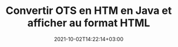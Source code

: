 ---
############################# Static ############################
layout: "autogen-gist"
date: 2021-10-02T14:22:14+03:00
draft: false
path: "fr/total/java/conversion/ots-to-htm/"
other_out_formats: "PDF DOCX DOT DOTX DOTM TXT RTF HTML MHTML XLS XLSX XLSM XLT XLTX XLTM DIF PPT PPTX PPS PPSX POT POTX POTM ODT OTT EMZ WMZ SVGZ TEX DCM WMF BMP PNG GIF JPEG TIFF"
ad_headline: "Conversion Java OTS vers HTM"
ad_description: "API de conversion de documents OTS vers HTM pour Java | Plus de 100 formats de fichiers pris en charge"

############################# Head ############################
head_title: "Convertir OTS en HTM dans les applications Java et J2SE"
head_description: "Bibliothèque de conversion de documents Java pour convertir OTS en HTM et plus de 100 autres formats de fichiers dans les applications Java et J2SE. Affichez le document HTM converti en tant que visualiseur HTML."

############################# Header ############################
title: "Convertir OTS en HTM en Java et afficher au format HTML"
description: "Convertissez par programme OTS en HTM dans les applications Java et J2SE à l'aide d'options de manipulation de documents flexibles pour personnaliser le document résultant. Convertissez le document complet ou certaines pages spécifiques en fonction des numéros de page ou des plages de pages sélectives à l'aide de la bibliothèque de conversion Java OTS vers HTM."

############################# SubMenu ############################
submenu:
    enable: false

############################# Content ############################
content:
    enable: true
    block:
    - title_left: "Comment convertir OTS en HTM en Java"
      content_left: |
          Exécutez le fichier OTS vers HTM conversion en Java en trois étapes simples. Affichez le document converti au format HTML sans aucune dépendance à un logiciel externe.

          -   Créez une nouvelle instance de la classe **Converter** et chargez le fichier OTS
          -   Définissez **ConvertOptions** pour le type de document HTM
          -   Appelez la méthode **Convert** de l'instance de classe **Converter** pour conversion en HTM
          -   Définir les options du visualiseur HTML
          -   Créez un objet **Viewer** pour afficher le HTM converti au format HTML
          
      title_right: "Téléchargements et instructions d'installation"
      content_right: |
          Vous avez besoin des espaces de noms `GroupDocs.Conversion` et `GroupDocs.Viewer` pour convertir entre plus de 100 documents et formats de fichiers image tels que PDF, Microsoft Word, Excel, PowerPoint, Project, Visio, Outlook, HTML et diagrammes. Découvrez d'autres [API Java pour les documents Office](https://products.conholdate.com/total/java/) proposés par Conholdate.Total.
          
          Obtenez les fichiers d'assemblage respectifs à partir des [téléchargements](https://downloads.conholdate.com/total/java) ou récupérez l'ensemble du package à partir de [Maven](https://repository.conholdate.com/webapp/#/artifacts/browse/tree/General/repo) pour ajouter `Conholdate.Total` directement dans votre espace de travail.
          
      gisthash: "675fd7fb45acf595fd9f872593eb2899"
      gistfile: "word-to-pdf-conversion.java"
          
    - title_left: "Convertir OTS protégé par mot de passe en HTM"
      content_left: |
          Chargez et convertissez avec précision des documents protégés par un mot de passe dans vos applications basées sur Java. L'API de conversion de format de fichier prend également en charge le rendu de documents distants à partir de différentes sources, notamment S3, Blob, FTP, Stream, URL ou un disque local.

          -   Créer une nouvelle instance de la classe **Converter** et transmettre le chemin du document source
          -   Instanciez la classe **ConvertOptions** appropriée, par ex. (**PdfConvertOptions**, **WordProcessingConvertOptions**, **SpreadsheetConvertOptions** etc.)
          -   Appelez la méthode **convert** de l'instance de classe **Converter** et transmettez le nom de fichier du document converti
        
      title_right: "Extraction d'informations sur les documents sources"
      content_right: |
          La fonction d'extraction d'informations sur les documents permet non seulement d'obtenir les informations de base sur le fichier du document source, mais elle prend également en charge l'extraction de certaines informations précieuses spécifiques au format de fichier, telles que les dates de début et de fin du projet d'un fichier Microsoft Project, toute restriction d'impression sur un document PDF, liste des dossiers contenus dans un fichier de données Outlook, etc. 

          Convertissez les formats de fichiers de documents populaires sur différents systèmes d'exploitation tels que Windows, Linux ou macOS tout en utilisant des environnements de développement tels que NetBeans, IntelliJ IDEA et Eclipse.
          
      gisthash: "35e23082b8fa43502d6784c38947eef1"
      gistfile: "password-protected-word-document-to-pdf-conversion.java"

    - title_left: "Convertir des pages Word spécifiques en PDF en Java"
      content_left: |
          L'API de conversion de documents Java vous permet de choisir des pages sélectionnées dans le document source et de les convertir avec précision au format de document pris en charge. L'exemple de code ci-dessous montre comment convertir les 1ère et 4ème pages d'un document Word en fichier PDF résultant.

          -   Créez une nouvelle instance de la classe **Converter** et chargez le document d'entrée (Word)
          -   Instanciez la classe **ConvertOptions** appropriée, par ex. (**PdfConvertOptions**, **WordProcessingConvertOptions**, **SpreadsheetConvertOptions**, etc.)
          -   Définissez la propriété **setPages** de l'instance **ConvertOptions** et mentionnez le numéro de page spécifique à convertir
          -   Appelez la méthode **convert** de l'instance de classe **Converter** et transmettez le nom de fichier (PDF) pour le document converti
        
      title_right: "Mise en cache des résultats des documents convertis"
      content_right: |
          Dans certains cas, la taille du document converti est plus grande et la conversion prend du temps. La bibliothèque de conversion de documents offre la fonction de mise en cache pour gérer efficacement de telles situations et accélérer le processus de conversion répétitif. Activez l'interface ICache pour qu'elle fonctionne avec l'implémentation du cache personnalisé à l'aide du point d'extension et contrôlez la conversion du cache, comme vous le souhaitez.

          Le résultat de la conversion est enregistré sur le lecteur local par défaut, mais tout type de stockage de cache peut être pris en charge en implémentant les interfaces appropriées telles qu'Amazon S3, Dropbox, Google Drive, Windows Azure, Reddis ou tout autre.
          
      gisthash: "98e5756c4d2150212f5abd2eb2067059"
      gistfile: "convert-specific-word-document-pages-to-pdf.java"
############################# About Formats ############################
about_formats:
    enable: false
############################# More Formats ############################
more_formats:
    enable: true
    auto: false
    other_out_formats: PDF DOCX DOT DOTX DOTM TXT RTF HTML MHTML XLS XLSX XLSM XLT XLTX XLTM DIF PPT PPTX PPS PPSX POT POTX POTM ODT OTT EMZ WMZ SVGZ TEX DCM WMF BMP PNG GIF JPEG TIFF
############################# Back to top ###############################
back_to_top:
  enable: true
---